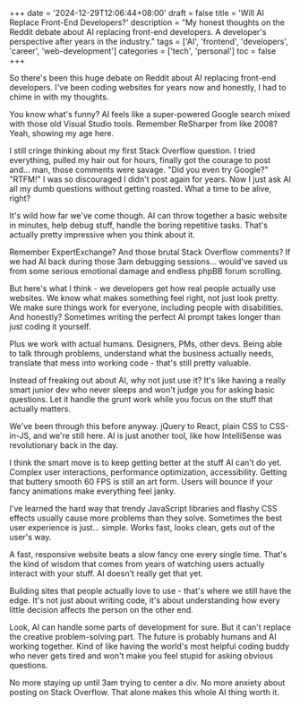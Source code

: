 +++
date = '2024-12-29T12:06:44+08:00'
draft = false
title = 'Will AI Replace Front-End Developers?'
description = "My honest thoughts on the Reddit debate about AI replacing front-end developers. A developer's perspective after years in the industry."
tags = ['AI', 'frontend', 'developers', 'career', 'web-development']
categories = ['tech', 'personal']
toc = false
+++

So there's been this huge debate on Reddit about AI replacing front-end developers. I've been coding websites for years now and honestly, I had to chime in with my thoughts.

You know what's funny? AI feels like a super-powered Google search mixed with those old Visual Studio tools. Remember ReSharper from like 2008? Yeah, showing my age here.

I still cringe thinking about my first Stack Overflow question. I tried everything, pulled my hair out for hours, finally got the courage to post and... man, those comments were savage. "Did you even try Google?" "RTFM!" I was so discouraged I didn't post again for years. Now I just ask AI all my dumb questions without getting roasted. What a time to be alive, right?

It's wild how far we've come though. AI can throw together a basic website in minutes, help debug stuff, handle the boring repetitive tasks. That's actually pretty impressive when you think about it.

Remember ExpertExchange? And those brutal Stack Overflow comments? If we had AI back during those 3am debugging sessions... would've saved us from some serious emotional damage and endless phpBB forum scrolling.

But here's what I think - we developers get how real people actually use websites. We know what makes something feel right, not just look pretty. We make sure things work for everyone, including people with disabilities. And honestly? Sometimes writing the perfect AI prompt takes longer than just coding it yourself.

Plus we work with actual humans. Designers, PMs, other devs. Being able to talk through problems, understand what the business actually needs, translate that mess into working code - that's still pretty valuable.

Instead of freaking out about AI, why not just use it? It's like having a really smart junior dev who never sleeps and won't judge you for asking basic questions. Let it handle the grunt work while you focus on the stuff that actually matters.

We've been through this before anyway. jQuery to React, plain CSS to CSS-in-JS, and we're still here. AI is just another tool, like how IntelliSense was revolutionary back in the day.

I think the smart move is to keep getting better at the stuff AI can't do yet. Complex user interactions, performance optimization, accessibility. Getting that buttery smooth 60 FPS is still an art form. Users will bounce if your fancy animations make everything feel janky.

I've learned the hard way that trendy JavaScript libraries and flashy CSS effects usually cause more problems than they solve. Sometimes the best user experience is just... simple. Works fast, looks clean, gets out of the user's way.

A fast, responsive website beats a slow fancy one every single time. That's the kind of wisdom that comes from years of watching users actually interact with your stuff. AI doesn't really get that yet.

Building sites that people actually love to use - that's where we still have the edge. It's not just about writing code, it's about understanding how every little decision affects the person on the other end.

Look, AI can handle some parts of development for sure. But it can't replace the creative problem-solving part. The future is probably humans and AI working together. Kind of like having the world's most helpful coding buddy who never gets tired and won't make you feel stupid for asking obvious questions.

No more staying up until 3am trying to center a div. No more anxiety about posting on Stack Overflow. That alone makes this whole AI thing worth it.